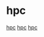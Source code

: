 # hpc

[hpc](https://github.com/diku-dk/futhark)
[hpc](https://github.com/zanellia/prometeo)
[hpc](https://github.com/spack/spack)
